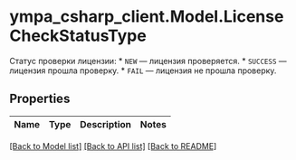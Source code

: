 # ympa_csharp_client.Model.LicenseCheckStatusType
Статус проверки лицензии:  * `NEW` — лицензия проверяется. * `SUCCESS` — лицензия прошла проверку. * `FAIL` — лицензия не прошла проверку. 

## Properties

Name | Type | Description | Notes
------------ | ------------- | ------------- | -------------

[[Back to Model list]](../README.md#documentation-for-models) [[Back to API list]](../README.md#documentation-for-api-endpoints) [[Back to README]](../README.md)

